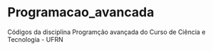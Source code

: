 # Programacao_avancada
Códigos da disciplina Programção avançada do Curso de Ciência e Tecnologia - UFRN
